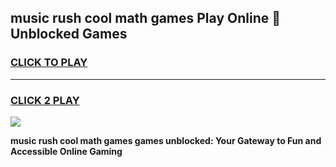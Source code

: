 
## music rush cool math games Play Online 👋 Unblocked Games
<h3>
<a href="https://news.freeplayer.one?title=music_rush_cool_math_games&ref=17CMG">CLICK TO PLAY</a></h3>
<hr>

<h3>
<a href="https://news.freeplayer.one?title=music_rush_cool_math_games&ref=17CMG">CLICK 2 PLAY</a>
  
</h3>

<a href="https://news.freeplayer.one?title=music_rush_cool_math_games&ref=17CMG/"><img src="https://clearcache.store/games.png"></a>


**music rush cool math games games unblocked: Your Gateway to Fun and Accessible Online Gaming**
